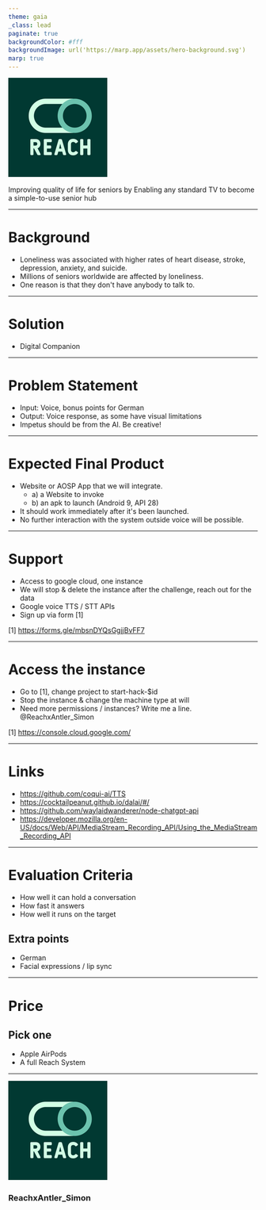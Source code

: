 ```yaml
---
theme: gaia
_class: lead
paginate: true
backgroundColor: #fff
backgroundImage: url('https://marp.app/assets/hero-background.svg')
marp: true
---
```


![Logo](images/reach_logo.png)

Improving quality of life for seniors by Enabling any standard TV to become a simple-to-use senior hub

<!-- link to video -->

---

# Background

- Loneliness was associated with higher rates of heart disease, stroke, depression, anxiety, and suicide.
- Millions of seniors worldwide are affected by loneliness.
- One reason is that they don't have anybody to talk to.

---

# Solution

- Digital Companion

---

# Problem Statement

- Input: Voice, bonus points for German
- Output: Voice response, as some have visual limitations
- Impetus should be from the AI. Be creative!

---

# Expected Final Product

- Website or AOSP App that we will integrate.
  - a) a Website to invoke
  - b) an apk to launch (Android 9, API 28)
- It should work immediately after it's been launched.
- No further interaction with the system outside voice will be possible.

---

# Support

- Access to google cloud, one instance
- We will stop & delete the instance after the challenge, reach out for the data
- Google voice TTS / STT APIs
- Sign up via form [1]

[1] https://forms.gle/mbsnDYQsGgjjBvFF7

---

# Access the instance

- Go to [1], change project to start-hack-$id
- Stop the instance & change the machine type at will
- Need more permissions / instances? Write me a line. @ReachxAntler_Simon

[1] https://console.cloud.google.com/

---

# Links

- https://github.com/coqui-ai/TTS
- https://cocktailpeanut.github.io/dalai/#/
- https://github.com/waylaidwanderer/node-chatgpt-api
- https://developer.mozilla.org/en-US/docs/Web/API/MediaStream_Recording_API/Using_the_MediaStream_Recording_API

---

# Evaluation Criteria

- How well it can hold a conversation
- How fast it answers
- How well it runs on the target

## Extra points

- German
- Facial expressions / lip sync

---

# Price

## Pick one
- Apple AirPods
- A full Reach System

---

<!-- _class: lead -->

![Logo](images/reach_logo.png)

### ReachxAntler_Simon
